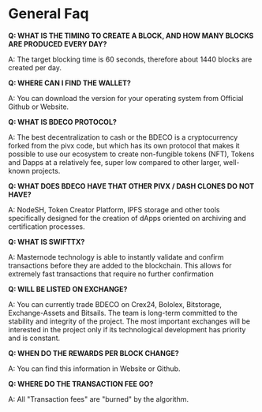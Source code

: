 # General Faq

**Q: WHAT IS THE TIMING TO CREATE A BLOCK, AND HOW MANY BLOCKS ARE PRODUCED EVERY DAY?**

A: The target blocking time is 60 seconds, therefore about 1440 blocks are created per day.

**Q: WHERE CAN I FIND THE WALLET?**

A: You can download the version for your operating system from Official Github or Website.

**Q: WHAT IS BDECO PROTOCOL?**

A: The best decentralization to cash or the BDECO is a cryptocurrency forked from the pivx code, but which has its own protocol that makes it possible to use our ecosystem to create non-fungible tokens (NFT), Tokens and Dapps at a relatively fee, super low compared to other larger, well-known projects.

**Q: WHAT DOES BDECO HAVE THAT OTHER PIVX / DASH CLONES DO NOT HAVE?**

A: NodeSH, Token Creator Platform, IPFS storage and other tools specifically designed for the creation of dApps oriented on archiving and certification processes.

**Q: WHAT IS SWIFTTX?**

A: Masternode technology is able to instantly validate and confirm transactions before they are added to the blockchain. This allows for extremely fast transactions that require no further confirmation

**Q: WILL  BE LISTED ON EXCHANGE?**

A: You can currently trade BDECO on Crex24, Bololex, Bitstorage, Exchange-Assets and Bitsails. The team is long-term committed to the stability and integrity of the project. The most important exchanges will be interested in the project only if its technological development has priority and is constant.

**Q: WHEN DO THE REWARDS PER BLOCK CHANGE?**

A: You can find this information in Website or Github.

**Q: WHERE DO THE TRANSACTION FEE GO?**

A: All "Transaction fees" are "burned" by the algorithm.